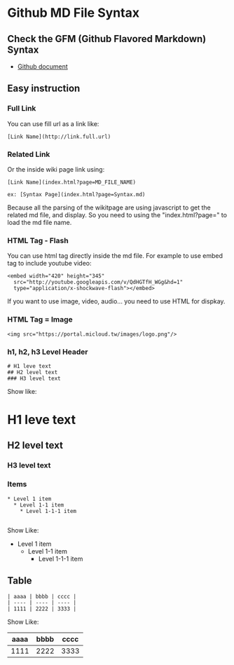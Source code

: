 Github MD File Syntax
===

## Check the GFM (Github Flavored Markdown) Syntax

* [Github document](https://help.github.com/articles/github-flavored-markdown)

## Easy instruction

### Full Link
You can use fill url as a link like:
```
[Link Name](http://link.full.url)
```

### Related Link
Or the inside wiki page link using:
```
[Link Name](index.html?page=MD_FILE_NAME)

ex: [Syntax Page](index.html?page=Syntax.md)
```
Because all the parsing of the wikitpage are using javascript to get the related md file, and display. So you need to using the "index.html?page=" to load the md file name. 

### HTML Tag - Flash
You can use html tag directly inside the md file. For example to use embed tag to include youtube video:
```
<embed width="420" height="345" 
  src="http://youtube.googleapis.com/v/QdHGTfH_WGg&hd=1" 
  type="application/x-shockwave-flash"></embed> 
```

If you want to use image, video, audio... you need to use HTML for dispkay.


### HTML Tag = Image
```
<img src="https://portal.micloud.tw/images/logo.png"/>
```

### h1, h2, h3 Level Header
```
# H1 leve text
## H2 level text
### H3 level text
```
Show like:
# H1 leve text
## H2 level text
### H3 level text

### Items
```
* Level 1 item
  * Level 1-1 item
    * Level 1-1-1 item


```

Show Like:

* Level 1 item
  * Level 1-1 item
    * Level 1-1-1 item


## Table

```
| aaaa | bbbb | cccc |
| ---- | ---- | ---- |
| 1111 | 2222 | 3333 |
```

Show Like:

| aaaa | bbbb | cccc |
| ---- | ---- | ---- |
| 1111 | 2222 | 3333 |

